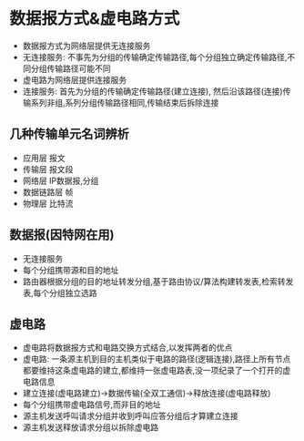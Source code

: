 # 数据报方式&虚电路方式

- 数据报方式为网络层提供无连接服务
- 无连接服务: 不事先为分组的传输确定传输路径,每个分组独立确定传输路径,不同分组传输路径可能不同
- 虚电路为网络层提供连接服务
- 连接服务: 首先为分组的传输确定传输路径(建立连接), 然后沿该路径(连接)传输系列非组,系列分组传输路径相同,传输结束后拆除连接

## 几种传输单元名词辨析

- 应用层 报文
- 传输层 报文段
- 网络层 IP数据报,分组
- 数据链路层 帧
- 物理层 比特流

## 数据报(因特网在用)

- 无连接服务
- 每个分组携带源和目的地址
- 路由器根据分组的目的地址转发分组,基于路由协议/算法构建转发表,检索转发表,每个分组独立选路

## 虚电路

- 虚电路将数据报方式和电路交换方式结合,以发挥两者的优点
- 虚电路: 一条源主机到目的主机类似于电路的路径(逻辑连接),路径上所有节点都要维持这条虚电路的建立,都维持一张虚电路表,没一项纪录了一个打开的虚电路信息
- 建立连接(虚电路建立)->数据传输(全双工通信)->释放连接(虚电路释放)
- 每个分组携带虚电路信号,而非目的地址
- 源主机发送呼叫请求分组并收到呼叫应答分组后才算建立连接
- 源主机发送释放请求分组以拆除虚电路
